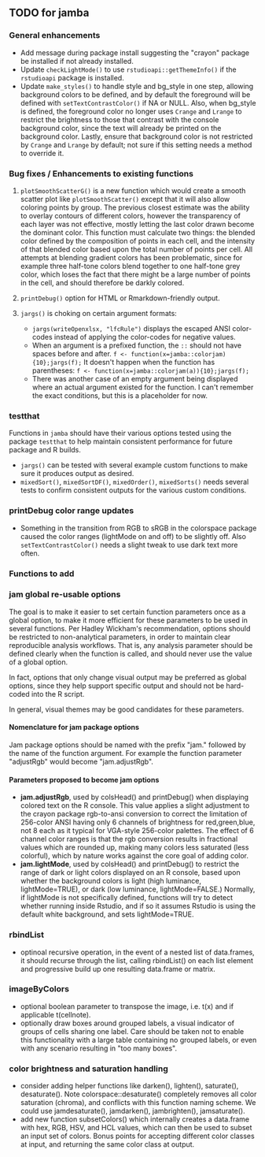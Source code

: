 ## TODO for jamba

### General enhancements

* Add message during package install suggesting the "crayon" package be
installed if not already installed.
* Update `checkLightMode()` to use `rstudioapi::getThemeInfo()` if
the `rstudioapi` package is installed.
* Update `make_styles()` to handle style and bg_style in one step,
allowing background colors to be defined, and by default the
foreground will be defined with `setTextContrastColor()` if NA
or NULL. Also, when bg_style is defined, the foreground color
no longer uses `Crange` and `Lrange` to restrict the brightness
to those that contrast with the console background color, since
the text will already be printed on the background color.
Lastly, ensure that background color is not restricted by
`Crange` and `Lrange` by default; not sure if this setting
needs a method to override it.

### Bug fixes / Enhancements to existing functions

1. `plotSmoothScatterG()` is a new function which would create a
smooth scatter plot like `plotSmoothScatter()` except that it will
also allow coloring points by group. The previous closest estimate
was the ability to overlay contours of different colors, however
the transparency of each layer was not effective, mostly letting
the last color drawn become the dominant color. This function must
calculate two things: the blended color defined by the composition
of points in each cell, and the intensity of that blended color
based upon the total number of points per cell. All attempts at blending
gradient colors has been problematic, since for example three half-tone
colors blend together to one half-tone grey color, which loses the fact
that there might be a large number of points in the cell, and should
therefore be darkly colored.

2. `printDebug()` option for HTML or Rmarkdown-friendly output.

3. `jargs()` is choking on certain argument formats:

    * `jargs(writeOpenxlsx, "lfcRule")` displays the escaped ANSI
    color-codes instead of applying the color-codes for negative values.
    * When an argument is a prefixed function, the `::` should not have
    spaces before and after. `f <- function(x=jamba::colorjam){10};jargs(f);`
    It doesn't happen when the function has parentheses:
    `f <- function(x=jamba::colorjam(a)){10};jargs(f);`
    * There was another case of an empty argument being displayed where
    an actual argument existed for the function. I can't remember the
    exact conditions, but this is a placeholder for now.

### testthat

Functions in `jamba` should have their various options tested
using the package `testthat` to help maintain consistent performance
for future package and R builds.

* `jargs()` can be tested with several example custom functions to make
sure it produces output as desired.
* `mixedSort()`, `mixedSortDF()`, `mixedOrder()`, `mixedSorts()`
needs several tests to confirm consistent outputs for the various
custom conditions.


### printDebug color range updates

* Something in the transition from RGB to sRGB in the colorspace
package caused the color ranges (lightMode on and off) to be
slightly off. Also `setTextContrastColor()` needs a slight tweak
to use dark text more often.


### Functions to add


### jam global re-usable options

The goal is to make it easier to set certain function parameters once as
a global option, to make it more efficient for these parameters to be used
in several functions. Per Hadley Wickham's recommendation, options should
be restricted to non-analytical parameters, in order to maintain
clear reproducible analysis workflows. That is, any analysis parameter should
be defined clearly when the function is called, and should never use the
value of a global option.

In fact, options that only change visual output may be preferred as global
options, since they help support specific output and should not be hard-coded
into the R script.

In general, visual themes may be good candidates for these parameters.

#### Nomenclature for jam package options

Jam package options should be named with the prefix "jam." followed by the
name of the function argument. For example the function parameter "adjustRgb"
would become "jam.adjustRgb".

#### Parameters proposed to become jam options

* **jam.adjustRgb**, used by colsHead() and printDebug() when displaying
colored text on the R console. This value applies a slight adjustment to the
crayon package rgb-to-ansi conversion to correct the limitation of
256-color ANSI having only 6 channels of brightness for red,green,blue,
not 8 each as it typical for VGA-style 256-color palettes. The effect of
6 channel color ranges is that the rgb conversion results in fractional
values which are rounded up, making many colors less saturated (less colorful),
which by nature works against the core goal of adding color.
* **jam.lightMode**, used by colsHead() and printDebug() to restrict the range
of dark or light colors displayed on an R console, based upon whether the
background colors is light (high luminance, lightMode=TRUE), or dark
(low luminance, lightMode=FALSE.) Normally, if lightMode is not specifically
defined, functions will try to detect whether running inside Rstudio, and
if so it assumes Rstudio is using the default white background, and sets
lightMode=TRUE.

### rbindList

* optinoal recursive operation, in the event of a nested list of data.frames,
it should recurse through the list, calling rbindList() on each list element
and progressive build up one resulting data.frame or matrix.


### imageByColors

* optional boolean parameter to transpose the image, i.e. t(x) and
   if applicable t(cellnote).
* optionally draw boxes around grouped labels, a visual indicator of
   groups of cells sharing one label. Care should be taken not to enable
   this functionality with a large table containing no grouped labels, or
   even with any scenario resulting in "too many boxes".

### color brightness and saturation handling

* consider adding helper functions like darken(), lighten(), saturate(),
   desaturate(). Note colorspace::desaturate() completely removes all color
   saturation (chroma), and conflicts with this function naming scheme.
   We could use jamdesaturate(), jamdarken(), jambrighten(), jamsaturate().
* add new function subsetColors() which internally creates a data.frame with
   hex, RGB, HSV, and HCL values, which can then be used to subset an input
   set of colors. Bonus points for accepting different color classes at
   input, and returning the same color class at output.

